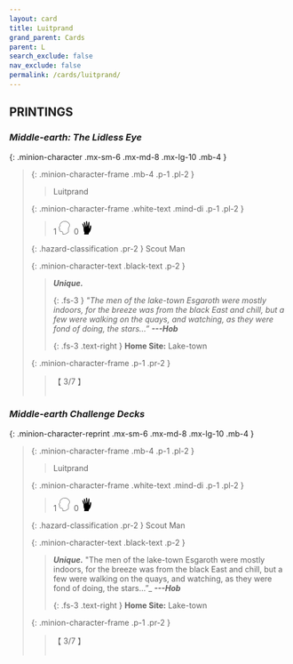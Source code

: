 ```yaml
---
layout: card
title: Luitprand
grand_parent: Cards
parent: L
search_exclude: false
nav_exclude: false
permalink: /cards/luitprand/
---
```


## PRINTINGS


### _Middle-earth: The Lidless Eye_

{: .minion-character .mx-sm-6 .mx-md-8 .mx-lg-10 .mb-4 }
> {: .minion-character-frame .mb-4 .p-1 .pl-2 }
> > <div class="hazard-mp"></div>
> > <div class="card-name">Luitprand</div>
>
> {: .minion-character-frame .white-text .mind-di .p-1 .pl-2 }
> > 1 ![](/assets/images/mind.svg)&ensp;0 ![](/assets/images/di.svg)
>
> {: .hazard-classification .pr-2 }
> Scout Man
>
> {: .minion-character-text .black-text .p-2 }
> > _**Unique.**_   
> > 
> > {: .fs-3 } 
> > _"The men of the lake-town Esgaroth were mostly indoors, for the breeze was from the black East and chill, but a few were walking on the quays, and watching, as they were fond of doing, the stars...”_ ***---&#65279;Hob***  
> > 
> > {: .fs-3 .text-right } 
> > **Home Site:** Lake-town 
>
> {: .minion-character-frame .p-1 .pr-2 }
> > <div class="card-shield">【 3/7 】</div>
> > <div class="card-corruption-white">&nbsp;</div>

### _Middle-earth Challenge Decks_

{: .minion-character-reprint .mx-sm-6 .mx-md-8 .mx-lg-10 .mb-4 }
> {: .minion-character-frame .mb-4 .p-1 .pl-2 }
> > <div class="hazard-mp"></div>
> > <div class="card-name">Luitprand</div>
>
> {: .minion-character-frame .white-text .mind-di .p-1 .pl-2 }
> > 1 ![](/assets/images/mind.svg)&ensp;0 ![](/assets/images/di.svg)
>
> {: .hazard-classification .pr-2 }
> Scout Man
>
> {: .minion-character-text .black-text .p-2 }
> > _**Unique.**_   "The men of the lake-town Esgaroth were mostly indoors, for the breeze was from the black East and chill, but a few were walking on the quays, and watching, as they were fond of doing, the stars...”_ ***---&#65279;Hob***  
> > 
> > {: .fs-3 .text-right } 
> > **Home Site:** Lake-town 
>
> {: .minion-character-frame .p-1 .pr-2 }
> > <div class="card-shield">【 3/7 】</div>
> > <div class="card-corruption-white">&nbsp;</div>
